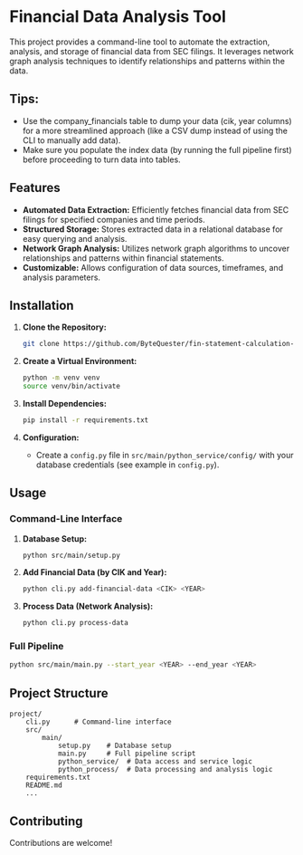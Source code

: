 # Financial Data Analysis Tool

This project provides a command-line tool to automate the extraction, analysis, and storage of financial data from SEC filings. It leverages network graph analysis techniques to identify relationships and patterns within the data.

## Tips:
- Use the company_financials table to dump your data (cik, year columns) for a more streamlined approach (like a CSV dump instead of using the CLI to manually add data).
- Make sure you populate the index data (by running the full pipeline first) before proceeding to turn data into tables.

## Features

- **Automated Data Extraction:**  Efficiently fetches financial data from SEC filings for specified companies and time periods.
- **Structured Storage:** Stores extracted data in a relational database for easy querying and analysis.
- **Network Graph Analysis:** Utilizes network graph algorithms to uncover relationships and patterns within financial statements.
- **Customizable:** Allows configuration of data sources, timeframes, and analysis parameters.

## Installation

1. **Clone the Repository:**
   ```bash
   git clone https://github.com/ByteQuester/fin-statement-calculation-falttener
   ```

2. **Create a Virtual Environment:**
   ```bash
   python -m venv venv
   source venv/bin/activate
   ```

3. **Install Dependencies:**
   ```bash
   pip install -r requirements.txt
   ```

4. **Configuration:**
   - Create a `config.py` file in `src/main/python_service/config/` with your database credentials (see example in `config.py`).

## Usage

### Command-Line Interface

1. **Database Setup:**
   ```bash
   python src/main/setup.py
   ```

2. **Add Financial Data (by CIK and Year):**
   ```bash
   python cli.py add-financial-data <CIK> <YEAR> 
   ```

3. **Process Data (Network Analysis):**
   ```bash
   python cli.py process-data
   ```

### Full Pipeline

```bash
python src/main/main.py --start_year <YEAR> --end_year <YEAR>
```

## Project Structure

```
project/
    cli.py      # Command-line interface
    src/
        main/
            setup.py    # Database setup
            main.py     # Full pipeline script
            python_service/  # Data access and service logic
            python_process/  # Data processing and analysis logic
    requirements.txt
    README.md  
    ...
```

## Contributing

Contributions are welcome! 
